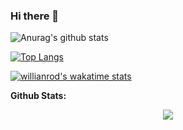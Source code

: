 ### Hi there 👋

<!--
**domtmt/domtmt** is a ✨ _special_ ✨ repository because its `README.md` (this file) appears on your GitHub profile.

Here are some ideas to get you started:

- 🔭 I’m currently working on ...
- 🌱 I’m currently learning ...
- 👯 I’m looking to collaborate on ...
- 🤔 I’m looking for help with ...
- 💬 Ask me about ...
- 📫 How to reach me: ...
- 😄 Pronouns: ...
- ⚡ Fun fact: ...
-->



![Anurag's github stats](https://github-readme-stats.vercel.app/api?username=domtmt&show_icons=true&theme=vue)

[![Top Langs](https://github-readme-stats.vercel.app/api/top-langs/?username=domtmt&layout=compact&theme=vue)](https://github.com/domtmt/domtmt)

[![willianrod's wakatime stats](https://github-readme-stats.vercel.app/api/wakatime?username=domtmt&layout=compact&theme=vue)](https://github.com/domtmt/domtmt)


**Github Stats:**

<p align="center">
  <img src="https://wakatime.com/share/@2223b2fe-83da-4754-b80e-e23be296c3ef/591ce811-924c-42c7-b4b7-5cc1c9b08635.svg">
</p>
